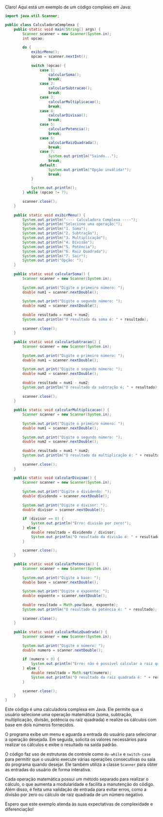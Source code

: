 Claro! Aqui está um exemplo de um código complexo em Java:

```java
import java.util.Scanner;

public class CalculadoraComplexa {
    public static void main(String[] args) {
        Scanner scanner = new Scanner(System.in);
        int opcao;
        
        do {
            exibirMenu();
            opcao = scanner.nextInt();
            
            switch (opcao) {
                case 1:
                    calcularSoma();
                    break;
                case 2:
                    calcularSubtracao();
                    break;
                case 3:
                    calcularMultiplicacao();
                    break;
                case 4:
                    calcularDivisao();
                    break;
                case 5:
                    calcularPotencia();
                    break;
                case 6:
                    calcularRaizQuadrada();
                    break;
                case 7:
                    System.out.println("Saindo...");
                    break;
                default:
                    System.out.println("Opção inválida!");
                    break;
            }
            
            System.out.println();
        } while (opcao != 7);
        
        scanner.close();
    }
    
    public static void exibirMenu() {
        System.out.println("---- Calculadora Complexa ----");
        System.out.println("Selecione uma operação:");
        System.out.println("1. Soma");
        System.out.println("2. Subtração");
        System.out.println("3. Multiplicação");
        System.out.println("4. Divisão");
        System.out.println("5. Potência");
        System.out.println("6. Raiz Quadrada");
        System.out.println("7. Sair");
        System.out.print("Opção: ");
    }
    
    public static void calcularSoma() {
        Scanner scanner = new Scanner(System.in);
        
        System.out.print("Digite o primeiro número: ");
        double num1 = scanner.nextDouble();
        
        System.out.print("Digite o segundo número: ");
        double num2 = scanner.nextDouble();
        
        double resultado = num1 + num2;
        System.out.println("O resultado da soma é: " + resultado);
        
        scanner.close();
    }
    
    public static void calcularSubtracao() {
        Scanner scanner = new Scanner(System.in);
        
        System.out.print("Digite o primeiro número: ");
        double num1 = scanner.nextDouble();
        
        System.out.print("Digite o segundo número: ");
        double num2 = scanner.nextDouble();
        
        double resultado = num1 - num2;
        System.out.println("O resultado da subtração é: " + resultado);
        
        scanner.close();
    }
    
    public static void calcularMultiplicacao() {
        Scanner scanner = new Scanner(System.in);
        
        System.out.print("Digite o primeiro número: ");
        double num1 = scanner.nextDouble();
        
        System.out.print("Digite o segundo número: ");
        double num2 = scanner.nextDouble();
        
        double resultado = num1 * num2;
        System.out.println("O resultado da multiplicação é: " + resultado);
        
        scanner.close();
    }
    
    public static void calcularDivisao() {
        Scanner scanner = new Scanner(System.in);
        
        System.out.print("Digite o dividendo: ");
        double dividendo = scanner.nextDouble();
        
        System.out.print("Digite o divisor: ");
        double divisor = scanner.nextDouble();
        
        if (divisor == 0) {
            System.out.println("Erro: divisão por zero!");
        } else {
            double resultado = dividendo / divisor;
            System.out.println("O resultado da divisão é: " + resultado);
        }
        
        scanner.close();
    }
    
    public static void calcularPotencia() {
        Scanner scanner = new Scanner(System.in);
        
        System.out.print("Digite a base: ");
        double base = scanner.nextDouble();
        
        System.out.print("Digite o expoente: ");
        double expoente = scanner.nextDouble();
        
        double resultado = Math.pow(base, expoente);
        System.out.println("O resultado da potência é: " + resultado);
        
        scanner.close();
    }
    
    public static void calcularRaizQuadrada() {
        Scanner scanner = new Scanner(System.in);
        
        System.out.print("Digite o número: ");
        double numero = scanner.nextDouble();
        
        if (numero < 0) {
            System.out.println("Erro: não é possível calcular a raiz quadrada de um número negativo!");
        } else {
            double resultado = Math.sqrt(numero);
            System.out.println("O resultado da raiz quadrada é: " + resultado);
        }
        
        scanner.close();
    }
}
```

Este código é uma calculadora complexa em Java. Ele permite que o usuário selecione uma operação matemática (soma, subtração, multiplicação, divisão, potência ou raiz quadrada) e realize os cálculos com base em dois números fornecidos. 

O programa exibe um menu e aguarda a entrada do usuário para selecionar a operação desejada. Em seguida, solicita os valores necessários para realizar os cálculos e exibe o resultado na saída padrão.

O código faz uso de estruturas de controle como `do-while` e `switch-case` para permitir que o usuário execute várias operações consecutivas ou saia do programa quando desejar. Ele também utiliza a classe `Scanner` para obter as entradas do usuário de forma interativa.

Cada operação matemática possui um método separado para realizar o cálculo, o que aumenta a modularidade e facilita a manutenção do código. Além disso, é feita uma validação de entrada para evitar erros, como a divisão por zero ou cálculo de raiz quadrada de um número negativo.

Espero que este exemplo atenda às suas expectativas de complexidade e diferenciação!